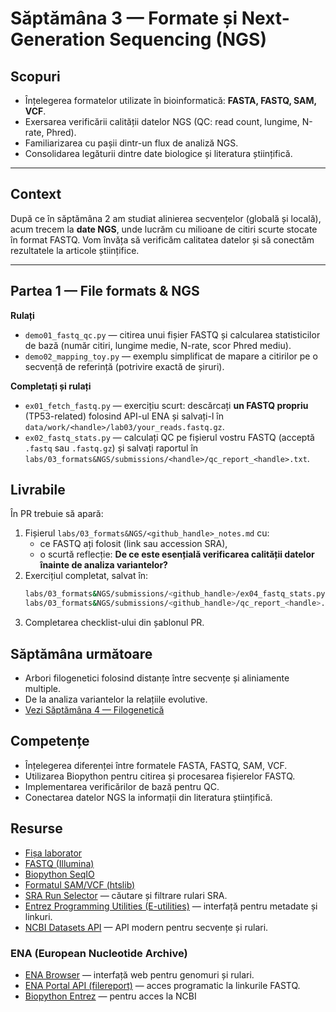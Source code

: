 # Săptămâna 3 — Formate și Next-Generation Sequencing (NGS)

## Scopuri
- Înțelegerea formatelor utilizate în bioinformatică: **FASTA, FASTQ, SAM, VCF**.  
- Exersarea verificării calității datelor NGS (QC: read count, lungime, N-rate, Phred).  
- Familiarizarea cu pașii dintr-un flux de analiză NGS.  
- Consolidarea legăturii dintre date biologice și literatura științifică.  

---

## Context
După ce în săptămâna 2 am studiat alinierea secvențelor (globală și locală), acum trecem la **date NGS**, unde lucrăm cu milioane de citiri scurte stocate în format FASTQ. Vom învăța să verificăm calitatea datelor și să conectăm rezultatele la articole științifice.

---

## Partea 1 — File formats & NGS
**Rulați**  
- `demo01_fastq_qc.py` — citirea unui fișier FASTQ și calcularea statisticilor de bază (număr citiri, lungime medie, N-rate, scor Phred mediu).  
- `demo02_mapping_toy.py` — exemplu simplificat de mapare a citirilor pe o secvență de referință (potrivire exactă de șiruri).  

**Completați și rulați**  
- `ex01_fetch_fastq.py` — exercițiu scurt: descărcați **un FASTQ propriu** (TP53-related) folosind API-ul ENA și salvați-l în `data/work/<handle>/lab03/your_reads.fastq.gz`.  
- `ex02_fastq_stats.py` — calculați QC pe fișierul vostru FASTQ (acceptă `.fastq` sau `.fastq.gz`) și salvați raportul în `labs/03_formats&NGS/submissions/<handle>/qc_report_<handle>.txt`.

## Livrabile
În PR trebuie să apară:
1. Fișierul `labs/03_formats&NGS/<github_handle>_notes.md` cu:  
   - ce FASTQ ați folosit (link sau accession SRA),  
   - o scurtă reflecție: **De ce este esențială verificarea calității datelor înainte de analiza variantelor?**  
2. Exercițiul completat, salvat în:  
   ```bash
   labs/03_formats&NGS/submissions/<github_handle>/ex04_fastq_stats.py
   labs/03_formats&NGS/submissions/<github_handle>/qc_report_<handle>.txt
   ```
3. Completarea checklist-ului din șablonul PR.

## Săptămâna următoare

- Arbori filogenetici folosind distanțe între secvențe și aliniamente multiple.
- De la analiza variantelor la relațiile evolutive.
- [Vezi Săptămâna 4 — Filogenetică](../04_phylogenetics/README.md)

## Competențe

- Înțelegerea diferenței între formatele FASTA, FASTQ, SAM, VCF.
- Utilizarea Biopython pentru citirea și procesarea fișierelor FASTQ.
- Implementarea verificărilor de bază pentru QC.
- Conectarea datelor NGS la informații din literatura științifică.

## Resurse

- [Fișa laborator](../../docs/lab_onepagers/02_alignment.md)
- [FASTQ (Illumina)](https://support.illumina.com/bulletins/2016/04/fastq-files-explained.html)
- [Biopython SeqIO](https://biopython.org/wiki/SeqIO)
- [Formatul SAM/VCF (htslib)](http://samtools.github.io/hts-specs/)
- [SRA Run Selector](https://www.ncbi.nlm.nih.gov/Traces/study/) — căutare și filtrare rulari SRA.  
- [Entrez Programming Utilities (E-utilities)](https://www.ncbi.nlm.nih.gov/books/NBK25501/) — interfață pentru metadate și linkuri.  
- [NCBI Datasets API](https://www.ncbi.nlm.nih.gov/datasets/docs/v2/) — API modern pentru secvențe și rulari.
### **ENA (European Nucleotide Archive)**
- [ENA Browser](https://www.ebi.ac.uk/ena/browser/home) — interfață web pentru genomuri și rulari.  
- [ENA Portal API (filereport)](https://www.ebi.ac.uk/ena/portal/api/) — acces programatic la linkurile FASTQ.
- [Biopython Entrez](https://biopython.org/docs/1.75/api/Bio.Entrez.html) — pentru acces la NCBI 


